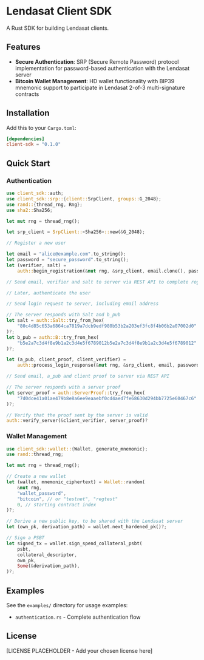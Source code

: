 # Lendasat Client SDK

A Rust SDK for building Lendasat clients.

## Features

- **Secure Authentication**: SRP (Secure Remote Password) protocol implementation for password-based authentication with the Lendasat server
- **Bitcoin Wallet Management**: HD wallet functionality with BIP39 mnemonic support to participate in Lendasat 2-of-3 multi-signature contracts

## Installation

Add this to your `Cargo.toml`:

```toml
[dependencies]
client-sdk = "0.1.0"
```

## Quick Start

### Authentication

```rust
use client_sdk::auth;
use client_sdk::srp::{client::SrpClient, groups::G_2048};
use rand::{thread_rng, Rng};
use sha2::Sha256;

let mut rng = thread_rng();

let srp_client = SrpClient::<Sha256>::new(&G_2048);

// Register a new user

let email = "alice@example.com".to_string();
let password = "secure_password".to_string();
let (verifier, salt) =
    auth::begin_registration(&mut rng, &srp_client, email.clone(), password.clone());

// Send email, verifier and salt to server via REST API to complete registration

// Later, authenticate the user

// Send login request to server, including email address

// The server responds with Salt and b_pub
let salt = auth::Salt::try_from_hex(
    "80c4d85c653a6864ca7819a7dcb9edf980b53b2a203ef3fc8f4b06b2a07002d0".to_string(),
)?;
let b_pub = auth::B::try_from_hex(
    "b5e2a7c3d4f8e9b1a2c3d4e5f6789012b5e2a7c3d4f8e9b1a2c3d4e5f6789012".to_string(),
)?;

let (a_pub, client_proof, client_verifier) =
    auth::process_login_response(&mut rng, &srp_client, email, password, salt, b_pub)?;

// Send email, a_pub and client proof to server via REST API

// The server responds with a server proof
let server_proof = auth::ServerProof::try_from_hex(
    "7d0dce41a01ae479b8e8a6ee9eaaebf0cd4aed7fe68630d294bb7725e60467c6".to_string(),
)?;

// Verify that the proof sent by the server is valid
auth::verify_server(&client_verifier, server_proof)?
```

### Wallet Management

```rust
use client_sdk::wallet::{Wallet, generate_mnemonic};
use rand::thread_rng;

let mut rng = thread_rng();

// Create a new wallet
let (wallet, mnemonic_ciphertext) = Wallet::random(
    &mut rng,
    "wallet_password",
    "bitcoin", // or "testnet", "regtest"
    0, // starting contract index
)?;

// Derive a new public key, to be shared with the Lendasat server
let (own_pk, derivation_path) = wallet.next_hardened_pk()?;

// Sign a PSBT
let signed_tx = wallet.sign_spend_collateral_psbt(
    psbt,
    collateral_descriptor,
    own_pk,
    Some(&derivation_path),
)?;
```

## Examples

See the `examples/` directory for usage examples:

- `authentication.rs` - Complete authentication flow

## License

[LICENSE PLACEHOLDER - Add your chosen license here]
